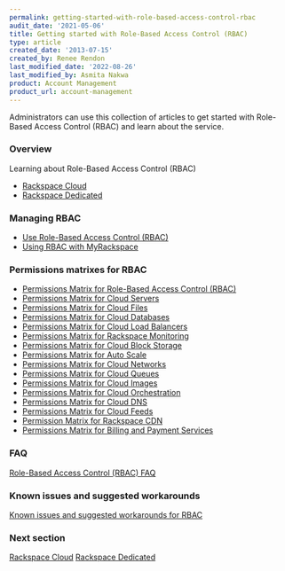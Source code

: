 ```yaml
---
permalink: getting-started-with-role-based-access-control-rbac
audit_date: '2021-05-06'
title: Getting started with Role-Based Access Control (RBAC)
type: article
created_date: '2013-07-15'
created_by: Renee Rendon
last_modified_date: '2022-08-26'
last_modified_by: Asmita Nakwa
product: Account Management
product_url: account-management
---
```


Administrators can use this collection of articles to get started with
Role-Based Access Control (RBAC) and learn about the service.

### Overview

Learning about Role-Based Access Control (RBAC)
- [Rackspace Cloud](/support/how-to/overview-role-based-access-control-rbac-cloud)
- [Rackspace Dedicated](/support/how-to/overview-role-based-access-control-rbac-dedicated)

### Managing RBAC

-   [Use Role-Based Access Control (RBAC)](/support/how-to/use-role-based-access-control-rbac)
-   [Using RBAC with MyRackspace](/support/how-to/using-rbac-with-myrackspace)

### Permissions matrixes for RBAC

-   [Permissions Matrix for Role-Based Access Control (RBAC)](/support/how-to/permissions-matrix-for-role-based-access-control-rbac)
-   [Permissions Matrix for Cloud Servers](/support/how-to/permissions-matrix-for-next-generation-cloud-servers)
-   [Permissions Matrix for Cloud Files](/support/how-to/permissions-matrix-for-cloud-files)
-   [Permissions Matrix for Cloud Databases](/support/how-to/permissions-matrix-for-cloud-databases)
-   [Permissions Matrix for Cloud Load Balancers](/support/how-to/permissions-matrix-for-cloud-load-balancers)
-   [Permissions Matrix for Rackspace Monitoring](/support/how-to/permissions-matrix-for-rackspace-monitoring)
-   [Permissions Matrix for Cloud Block Storage](/support/how-to/permissions-matrix-for-cloud-block-storage)
-   [Permissions Matrix for Auto Scale](/support/how-to/permissions-matrix-for-auto-scale)
-   [Permissions Matrix for Cloud Networks](/support/how-to/permissions-matrix-for-cloud-networks)
-   [Permissions Matrix for Cloud Queues](/support/how-to/permissions-matrix-for-cloud-queues)
-   [Permissions Matrix for Cloud Images](/support/how-to/detailed-permissions-matrix-for-cloud-images)
-   [Permissions Matrix for Cloud Orchestration](/support/how-to/permissions-matrix-for-cloud-orchestration)
-   [Permissions Matrix for Cloud DNS](/support/how-to/detailed-permissions-matrix-for-dns)
-   [Permissions Matrix for Cloud Feeds](/support/how-to/detailed-permissions-matrix-for-cloud-feeds)
-   [Permission Matrix for Rackspace CDN](/support/how-to/permission-matrix-for-rackspace-cdn)
-   [Permissions Matrix for Billing and Payment Services](/support/how-to/detailed-permissions-matrix-for-billing-services)

### FAQ

[Role-Based Access Control (RBAC) FAQ](/support/how-to/faq-role-based-access-control-rbac)

### Known issues and suggested workarounds

[Known issues and suggested workarounds for RBAC](/support/how-to/known-issues-and-suggested-workarounds-role-based-access-control-rbac)

### Next section

[Rackspace Cloud](/support/how-to/overview-role-based-access-control-rbac-cloud)
[Rackspace Dedicated](/support/how-to/overview-role-based-access-control-rbac-dedicated)
